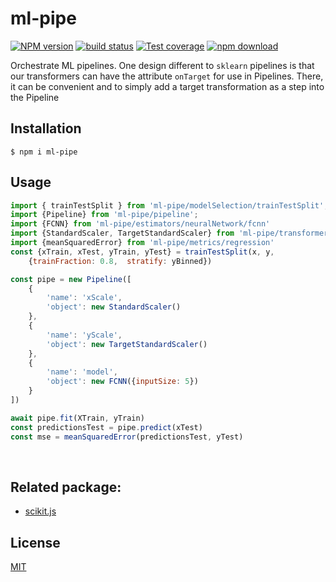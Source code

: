 # ml-pipe

[![NPM version][npm-image]][npm-url]
[![build status][ci-image]][ci-url]
[![Test coverage][codecov-image]][codecov-url]
[![npm download][download-image]][download-url]

Orchestrate ML pipelines. One design different to `sklearn` pipelines is that our transformers can have the attribute `onTarget` for use in Pipelines. There, it can be convenient and to simply add a target transformation as a step into the Pipeline

## Installation

`$ npm i ml-pipe`

## Usage

```js
import { trainTestSplit } from 'ml-pipe/modelSelection/trainTestSplit';
import {Pipeline} from 'ml-pipe/pipeline';
import {FCNN} from 'ml-pipe/estimators/neuralNetwork/fcnn'
import {StandardScaler, TargetStandardScaler} from 'ml-pipe/transformers/preprocessing/standardScaler'
import {meanSquaredError} from 'ml-pipe/metrics/regression'
const {xTrain, xTest, yTrain, yTest} = trainTestSplit(x, y, 
    {trainFraction: 0.8,  stratify: yBinned})

const pipe = new Pipeline([
    {
        'name': 'xScale',
        'object': new StandardScaler()
    },
    {
        'name': 'yScale',
        'object': new TargetStandardScaler()
    },
    {
        'name': 'model',
        'object': new FCNN({inputSize: 5})
    }
])

await pipe.fit(XTrain, yTrain)
const predictionsTest = pipe.predict(xTest)
const mse = meanSquaredError(predictionsTest, yTest)
```

 
## Related package:
- [scikit.js](https://github.com/javascriptdata/scikit.js)



## License

[MIT](./LICENSE)

[npm-image]: https://img.shields.io/npm/v/ml-pipe.svg
[npm-url]: https://www.npmjs.com/package/ml-pipe
[ci-image]: https://github.com/kjappelbaum/ml-pipe/workflows/Node.js%20CI/badge.svg?branch=main
[ci-url]: https://github.com/kjappelbaum/ml-pipe/actions?query=workflow%3A%22Node.js+CI%22
[codecov-image]: https://img.shields.io/codecov/c/github/kjappelbaum/ml-pipe.svg
[codecov-url]: https://codecov.io/gh/kjappelbaum/ml-pipe
[download-image]: https://img.shields.io/npm/dm/ml-pipe.svg
[download-url]: https://www.npmjs.com/package/ml-pipe
